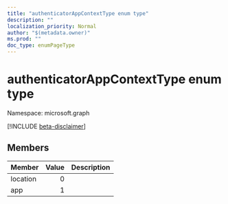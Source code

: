 ```yaml
---
title: "authenticatorAppContextType enum type"
description: ""
localization_priority: Normal
author: "$(metadata.owner)"
ms.prod: ""
doc_type: enumPageType
---
```


# authenticatorAppContextType enum type

Namespace: microsoft.graph

[!INCLUDE [beta-disclaimer](../../includes/beta-disclaimer.md)]

## Members

| Member   | Value | Description |
| :------- | ----: | :---------- |
| location | 0     |             |
| app      | 1     |             |
